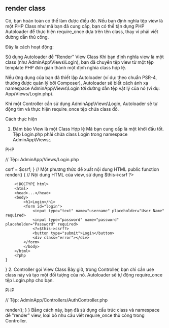 ## render class

Có, bạn hoàn toàn có thể làm được điều đó. Nếu bạn định nghĩa tệp view là một PHP Class như mã bạn đã cung cấp, bạn có thể tận dụng PHP Autoloader để thực hiện require_once dựa trên tên class, thay vì phải viết đường dẫn thủ công.

Đây là cách hoạt động:

Sử dụng Autoloader để "Render" View Class
Khi bạn định nghĩa view là một class (như AdminApp\Views\Login), bạn đã chuyển tệp view từ một tệp template PHP đơn giản thành một định nghĩa class hợp lệ.

Nếu ứng dụng của bạn đã thiết lập Autoloader (ví dụ: theo chuẩn PSR-4, thường được quản lý bởi Composer), Autoloader sẽ biết cách ánh xạ namespace AdminApp\Views\Login tới đường dẫn tệp vật lý của nó (ví dụ: App/Views/Login.php).

Khi một Controller cần sử dụng AdminApp\Views\Login, Autoloader sẽ tự động tìm và thực hiện require_once tệp chứa class đó.

Cách thực hiện
1. Đảm bảo View là một Class Hợp lệ
Mã bạn cung cấp là một khởi đầu tốt. Tệp Login.php phải chứa class Login trong namespace AdminApp\Views;.

PHP

// Tệp: AdminApp/Views/Login.php

<?php
namespace AdminApp\Views;
// ... (các lớp sử dụng, ví dụ: AdminCore\CSRF)

class Login {
    // Có thể truyền dữ liệu qua constructor hoặc các phương thức khác
    private $csrf;

    public function __construct($csrf) {
        $this->csrf = $csrf;
    }

    // Một phương thức để xuất nội dung HTML
    public function render() {
        // Nội dung HTML của view, sử dụng $this->csrf
        ?>
        <!DOCTYPE html>
        <html>
        <head>...</head>
        <body>
            <h1>Login</h1>
            <form id="login">
                <input type="text" name="username" placeholder="User Name" required>
                <input type="password" name="password" placeholder="Password" required>
                <?=$this->csrf?>
                <button type="submit">Login</button>
                <div class="error"></div>
            </form>
            </body>
        </html>
        <?php
    }
}
2. Controller gọi View Class
Bây giờ, trong Controller, bạn chỉ cần use class này và tạo một đối tượng của nó. Autoloader sẽ tự động require_once tệp Login.php cho bạn.

PHP

// Tệp: AdminApp/Controllers/AuthController.php

<?php
namespace AdminApp\Controllers;

// Sử dụng class View đã được định nghĩa
use AdminApp\Views\Login; 
use AdminCore\CSRF; // Giả sử CSRF class đã có

class AuthController {
    
    public function showLogin() {
        // Bước 1: Chuẩn bị dữ liệu (ví dụ: CSRF token)
        $csrf = CSRF::input(); 

        // Bước 2: Tự động tải (autoload) class Login và khởi tạo nó
        // Autoloader sẽ thực hiện require_once tệp Login.php
        $loginView = new Login($csrf);
        
        // Bước 3: Render (xuất) nội dung
        $loginView->render();
    }
}
Bằng cách này, bạn đã sử dụng cấu trúc class và namespace để "render" view, loại bỏ nhu cầu viết require_once thủ công trong Controller.